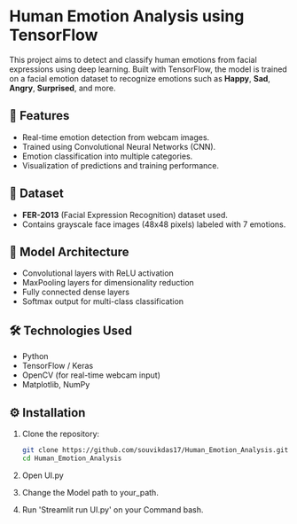 # Human Emotion Analysis using TensorFlow

This project aims to detect and classify human emotions from facial expressions using deep learning. Built with TensorFlow, the model is trained on a facial emotion dataset to recognize emotions such as **Happy**, **Sad**, **Angry**, **Surprised**, and more.

## 🚀 Features

- Real-time emotion detection from webcam images.
- Trained using Convolutional Neural Networks (CNN).
- Emotion classification into multiple categories.
- Visualization of predictions and training performance.

## 📁 Dataset

- **FER-2013** (Facial Expression Recognition) dataset used.
- Contains grayscale face images (48x48 pixels) labeled with 7 emotions.

## 🧠 Model Architecture

- Convolutional layers with ReLU activation
- MaxPooling layers for dimensionality reduction
- Fully connected dense layers
- Softmax output for multi-class classification

## 🛠️ Technologies Used

- Python
- TensorFlow / Keras
- OpenCV (for real-time webcam input)
- Matplotlib, NumPy

## ⚙️ Installation

1. Clone the repository:

   ```bash
   git clone https://github.com/souvikdas17/Human_Emotion_Analysis.git
   cd Human_Emotion_Analysis
2. Open UI.py
3. Change the Model path to your_path.
4. Run 'Streamlit run UI.py' on your Command bash.



